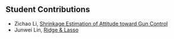 ## Student Contributions

- Zichao Li, [Shrinkage Estimation of Attitude toward Gun Control](https://lzc563236.github.io/2019/04/21/Homework4/)
- Junwei Lin, [Ridge & Lasso](https://chizuru7.github.io/2021/05/07/Report-Ridge-Lasso/)
